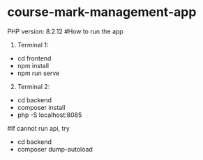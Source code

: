 # course-mark-management-app

PHP version: 8.2.12
#How to run the app

1. Terminal 1: 
- cd frontend
- npm install
- npm run serve


2. Terminal 2: 
- cd backend
- composer install
- php -S localhost:8085


#If cannot run api, try 
- cd backend
- composer dump-autoload
